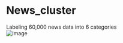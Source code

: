 # News_cluster  
Labeling 60,000 news data into 6 categories  
![image](https://github.com/edwardhan925192/News_cluster/assets/127165920/e0eabca6-2465-4784-b529-66622d7a19cc)

